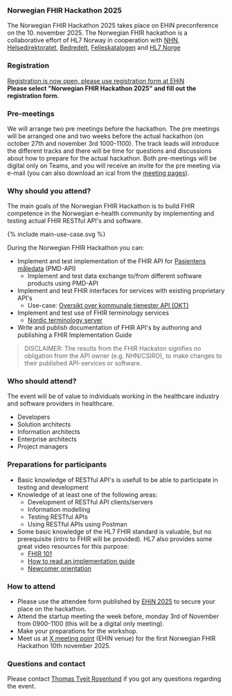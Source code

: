 ### Norwegian FHIR Hackathon 2025

The Norwegian FHIR Hackathon 2025 takes place on EHiN preconference on the 10. november 2025. The Norwegian FHIR hackathon is a collaborative effort of HL7 Norway in cooperation with [NHN](https://www.nhn.no/), [Helsedirektoratet](https://www.helsedirektoratet.no/), [Bedredelt](https://bedredelt.no/), [Felleskatalogen](https://www.felleskatalogen.no/medisin/) and [HL7 Norge](https://www.hl7.no/)

### Registration

[Registration is now open, please use registration form at EHiN](https://event.checkin.no/167096/prekonferanse-ehin-2025)  
**Please select "Norwegian FHIR Hackathon 2025" and fill out the registration form.**  

### Pre-meetings

We will arrange two pre meetings before the hackathon. The pre meetings will be arranged one and two weeks before the actual hackathon (on october 27th and november 3rd 1000-1100). The track leads will introduce the different tracks and there will be time for questions and discussions about how to prepare for the actual hackathon. Both pre-meetings will be digital only on Teams, and you will receive an invite for the pre meeting via e-mail (you can also download an ical from the [meeting pages](https://hl7norway.github.io/FHIR-hackathon-2025/currentbuild/pre-agenda.html)).

### Why should you attend?

The main goals of the Norwegian FHIR Hackathon is to build FHIR competence in the Norwegian e-health community by implementing and testing actual FHIR RESTful API's and software.  

<div>{% include main-use-case.svg %}</div>

During the Norwegian FHIR Hackathon you can:  

* Implement and test implementation of the FHIR API for [Pasientens måledata](https://utviklerportal.nhn.no/informasjonstjenester/pasientens-maaledata) (PMD-API)
  * Implement and test data exchange to/from different software products using PMD-API
* Implement and test FHIR interfaces for services with existing proprietary API's
  * Use-case: [Oversikt over kommunale tjenester API (OKT)](https://utviklerportal.nhn.no/informasjonstjenester/felles-journalloeft/okt-prototype/okt-api/openapi/okt-api-prototype)
* Implement and test use of FHIR terminology services
  * [Nordic terminology server](https://tx-nordics.fhir.org/fhir/r4)
* Write and publish documentation of FHIR API's by authoring and publishing a FHIR Implementation Guide

> DISCLAIMER: The results from the FHIR Hackaton signifies no obligation from the API owner (e.g. NHN/CSIRO), to make changes to their published API-services or software.

### Who should attend?

The event will be of value to individuals working in the healthcare industry and software providers in healthcare.  

* Developers
* Solution architects
* Information architects
* Enterprise architects
* Project managers

### Preparations for participants

* Basic knowledge of RESTful API's is usefull to be able to participate in testing and development
* Knowledge of at least one of the following areas:
  * Development of RESTful API clients/servers
  * Information modelling
  * Testing RESTful APIs
  * Using RESTful APIs using Postman
* Some basic knowledge of the HL7 FHIR standard is valuable, but no prerequisite (intro to FHIR will be provided). HL7 also provides some great video resources for this purpose:
  * [FHIR 101](https://vimeo.com/1102006982/68c2e4fcfb)
  * [How to read an implementation guide](https://vimeo.com/1102008456/cc0e9cddbd)
  * [Newcomer orientation](https://vimeo.com/542197402/8fb80fea04)

### How to attend

* Please use the attendee form published by [EHiN 2025](ehin.no) to secure your place on the hackathon.
* Attend the startup meeting the week before, monday 3rd of November from 0900-1100 (this will be a digital only meeting).
* Make your preparations for the workshop.
* Meet us at [X meeting point](https://maps.app.goo.gl/EcvP399Myg3NAuzr8) (EHIN venue) for the first Norwegian FHIR Hackathon 10th november 2025.

### Questions and contact

Please contact [Thomas Tveit Rosenlund](mailto:thomas.tveit.rosenlund@helsedir.no) if you got any questions regarding the event.
